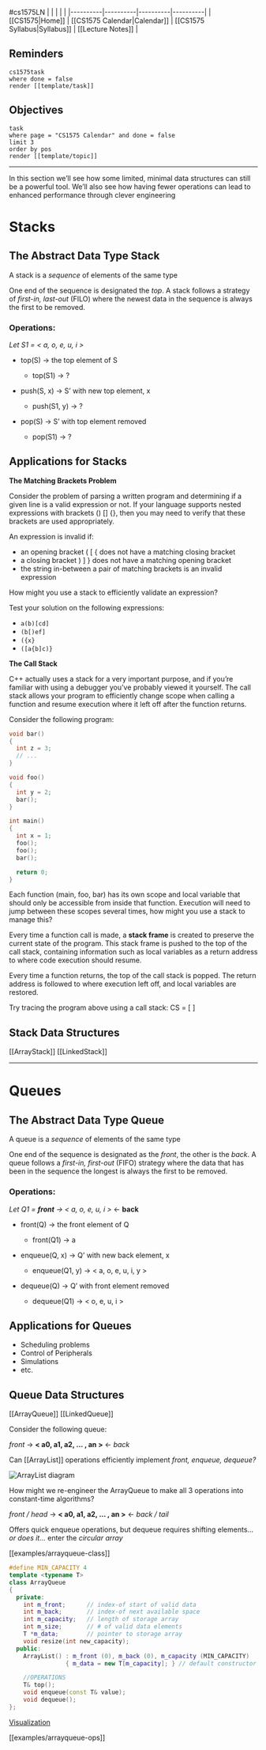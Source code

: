 #cs1575LN
|  |  |  |  |
|----------|----------|----------|----------|
| [[CS1575|Home]] | [[CS1575 Calendar|Calendar]] | [[CS1575 Syllabus|Syllabus]] | [[Lecture Notes]] |


## Reminders

```query
cs1575task
where done = false
render [[template/task]]
```

## Objectives

```query
task
where page = "CS1575 Calendar" and done = false
limit 3
order by pos
render [[template/topic]]
```
---

In this section we’ll see how some limited, minimal data structures can still be a powerful tool. We’ll also see how having fewer operations can lead to enhanced performance through clever engineering

# Stacks

## The Abstract Data Type Stack

A stack is a _sequence_ of elements of the same type

One end of the sequence is designated the _top_. A stack follows a strategy of _first-in, last-out_ (FILO) where the newest data in the sequence is always the first to be removed.

### Operations:

_Let S1 = < a, o, e, u, i >_
* top(S) -> the top element of S
  * top(S1) -> ?
    
* push(S, x) -> S’ with new top element, x
  * push(S1, y) -> ?
    
* pop(S) -> S’ with top element removed
  * pop(S1) -> ? 

## Applications for Stacks

**The Matching Brackets Problem**

Consider the problem of parsing a written program and determining if a given line is a valid expression or not. If your language supports nested expressions with brackets () [] {}, then you may need to verify that these brackets are used appropriately.

An expression is invalid if:
* an opening bracket ( [ { does not have a matching closing bracket
* a closing bracket ) ] } does not have a matching opening bracket
* the string in-between a pair of matching brackets is an invalid expression

How might you use a stack to efficiently validate an expression?

Test your solution on the following expressions:
* ```a(b)[cd]```
* ```(b[)ef]```
* ```({x}```
* ```([a{b]c)}```

**The Call Stack**

C++ actually uses a stack for a very important purpose, and if you’re familiar with using a debugger you’ve probably viewed it yourself. The call stack allows your program to efficiently change scope when calling a function and resume execution where it left off after the function returns.

Consider the following program:
```c++
void bar()
{
  int z = 3;
  // ...
}

void foo()
{
  int y = 2;
  bar();
}

int main()
{
  int x = 1;
  foo(); 
  foo(); 
  bar();

  return 0;
}
```

Each function (main, foo, bar) has its own scope and local variable that should only be accessible from inside that function. Execution will need to jump between these scopes several times, how might you use a stack to manage this?

Every time a function call is made, a **stack frame** is created to preserve the current state of the program. This stack frame is pushed to the top of the call stack, containing information such as local variables as a return address to where code execution should resume. 

Every time a function returns, the top of the call stack is popped. The return address is followed to where execution left off, and local variables are restored.

Try tracing the program above using a call stack:
CS = [  ]

## Stack Data Structures

[[ArrayStack]]
[[LinkedStack]]



---

# Queues

## The Abstract Data Type Queue

A queue is a _sequence_ of elements of the same type

One end of the sequence is designated as the _front_, the other is the _back_. A queue follows a _first-in, first-out_ (FIFO) strategy where the data that has been in the sequence the longest is always the first to be removed.

### Operations:

_Let Q1 = **front** -> < a, o, e, u, i >_ <- **back**
* front(Q) -> the front element of Q
  * front(Q1) -> a
    
* enqueue(Q, x) -> Q’ with new back element, x
  * enqueue(Q1, y) -> < a, o, e, u, i, y >
    
* dequeue(Q) -> Q’ with front element removed
  * dequeue(Q1) -> < o, e, u, i >

## Applications for Queues

* Scheduling problems
* Control of Peripherals
* Simulations
* etc.

## Queue Data Structures

[[ArrayQueue]]
[[LinkedQueue]]

Consider the following queue:

  _front_ -> **< a0, a1, a2, ... , an >** <- _back_

Can [[ArrayList]] operations efficiently implement _front, enqueue, dequeue?_ 

![ArrayList diagram](img/arrlist-diagram.png)

How might we re-engineer the ArrayQueue to make all 3 operations into constant-time algorithms?

  _front / head_ -> **< a0, a1, a2, ... , an >** <- _back / tail_ 

Offers quick enqueue operations, but dequeue requires shifting elements... _or does it..._ enter the _circular array_

[[examples/arrayqueue-class]]
<!-- #include [[examples/arrayqueue-class]] -->
```c++
#define MIN_CAPACITY 4
template <typename T>
class ArrayQueue
{
  private:
    int m_front;      // index-of start of valid data
    int m_back;       // index-of next available space   
    int m_capacity;   // length of storage array
    int m_size;       // # of valid data elements
    T *m_data;        // pointer to storage array
    void resize(int new_capacity);
  public:
    ArrayList() : m_front (0), m_back (0), m_capacity (MIN_CAPACITY) 
                { m_data = new T[m_capacity]; } // default constructor

    //OPERATIONS
    T& top();
    void enqueue(const T& value);
    void dequeue();
};
```
<!-- /include -->


[Visualization](https://www.cs.usfca.edu/~galles/visualization/QueueArray.html)


[[examples/arrayqueue-ops]]


